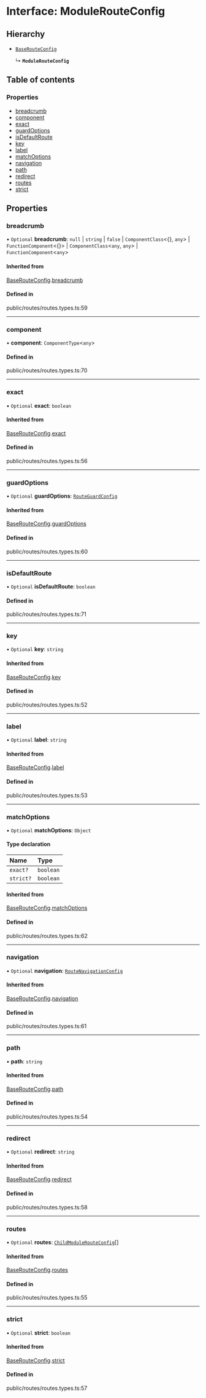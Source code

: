 # Interface: ModuleRouteConfig

## Hierarchy

- [`BaseRouteConfig`](../wiki/BaseRouteConfig)

  ↳ **`ModuleRouteConfig`**

## Table of contents

### Properties

- [breadcrumb](../wiki/ModuleRouteConfig#breadcrumb)
- [component](../wiki/ModuleRouteConfig#component)
- [exact](../wiki/ModuleRouteConfig#exact)
- [guardOptions](../wiki/ModuleRouteConfig#guardoptions)
- [isDefaultRoute](../wiki/ModuleRouteConfig#isdefaultroute)
- [key](../wiki/ModuleRouteConfig#key)
- [label](../wiki/ModuleRouteConfig#label)
- [matchOptions](../wiki/ModuleRouteConfig#matchoptions)
- [navigation](../wiki/ModuleRouteConfig#navigation)
- [path](../wiki/ModuleRouteConfig#path)
- [redirect](../wiki/ModuleRouteConfig#redirect)
- [routes](../wiki/ModuleRouteConfig#routes)
- [strict](../wiki/ModuleRouteConfig#strict)

## Properties

### breadcrumb

• `Optional` **breadcrumb**: ``null`` \| `string` \| ``false`` \| `ComponentClass`<{}, `any`\> \| `FunctionComponent`<{}\> \| `ComponentClass`<`any`, `any`\> \| `FunctionComponent`<`any`\>

#### Inherited from

[BaseRouteConfig](../wiki/BaseRouteConfig).[breadcrumb](../wiki/BaseRouteConfig#breadcrumb)

#### Defined in

public/routes/routes.types.ts:59

___

### component

• **component**: `ComponentType`<`any`\>

#### Defined in

public/routes/routes.types.ts:70

___

### exact

• `Optional` **exact**: `boolean`

#### Inherited from

[BaseRouteConfig](../wiki/BaseRouteConfig).[exact](../wiki/BaseRouteConfig#exact)

#### Defined in

public/routes/routes.types.ts:56

___

### guardOptions

• `Optional` **guardOptions**: [`RouteGuardConfig`](../wiki/RouteGuardConfig)

#### Inherited from

[BaseRouteConfig](../wiki/BaseRouteConfig).[guardOptions](../wiki/BaseRouteConfig#guardoptions)

#### Defined in

public/routes/routes.types.ts:60

___

### isDefaultRoute

• `Optional` **isDefaultRoute**: `boolean`

#### Defined in

public/routes/routes.types.ts:71

___

### key

• `Optional` **key**: `string`

#### Inherited from

[BaseRouteConfig](../wiki/BaseRouteConfig).[key](../wiki/BaseRouteConfig#key)

#### Defined in

public/routes/routes.types.ts:52

___

### label

• `Optional` **label**: `string`

#### Inherited from

[BaseRouteConfig](../wiki/BaseRouteConfig).[label](../wiki/BaseRouteConfig#label)

#### Defined in

public/routes/routes.types.ts:53

___

### matchOptions

• `Optional` **matchOptions**: `Object`

#### Type declaration

| Name | Type |
| :------ | :------ |
| `exact?` | `boolean` |
| `strict?` | `boolean` |

#### Inherited from

[BaseRouteConfig](../wiki/BaseRouteConfig).[matchOptions](../wiki/BaseRouteConfig#matchoptions)

#### Defined in

public/routes/routes.types.ts:62

___

### navigation

• `Optional` **navigation**: [`RouteNavigationConfig`](../wiki/RouteNavigationConfig)

#### Inherited from

[BaseRouteConfig](../wiki/BaseRouteConfig).[navigation](../wiki/BaseRouteConfig#navigation)

#### Defined in

public/routes/routes.types.ts:61

___

### path

• **path**: `string`

#### Inherited from

[BaseRouteConfig](../wiki/BaseRouteConfig).[path](../wiki/BaseRouteConfig#path)

#### Defined in

public/routes/routes.types.ts:54

___

### redirect

• `Optional` **redirect**: `string`

#### Inherited from

[BaseRouteConfig](../wiki/BaseRouteConfig).[redirect](../wiki/BaseRouteConfig#redirect)

#### Defined in

public/routes/routes.types.ts:58

___

### routes

• `Optional` **routes**: [`ChildModuleRouteConfig`](../wiki/ChildModuleRouteConfig)[]

#### Inherited from

[BaseRouteConfig](../wiki/BaseRouteConfig).[routes](../wiki/BaseRouteConfig#routes)

#### Defined in

public/routes/routes.types.ts:55

___

### strict

• `Optional` **strict**: `boolean`

#### Inherited from

[BaseRouteConfig](../wiki/BaseRouteConfig).[strict](../wiki/BaseRouteConfig#strict)

#### Defined in

public/routes/routes.types.ts:57
